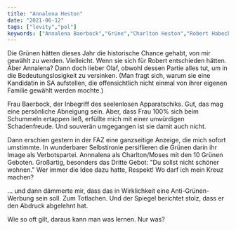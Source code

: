 ```yaml
---
title: "Annalena Heston"
date: "2021-06-12"
tags: ["levity","pol"]
keywords: ["Annalena Baerbock","Grüne","Charlton Heston","Robert Habeck" ]
---
```

<!-- Excerpt Start -->
Die Grünen hätten dieses Jahr die historische Chance gehabt, von mir gewählt zu werden. Vielleicht. <!-- Excerpt End -->Wenn sie sich für Robert entschieden hätten. Aber Annalena? Dann doch lieber Olaf, obwohl dessen Partie alles tut, um in die Bedeutungslosigkeit zu versinken. (Man fragt sich, warum sie eine Kandidatin in SA aufstellen, die offensichtlich nicht einmal von ihrer eigenen Familie gewählt werden mochte.)

Frau Baerbock, der Inbegriff des seelenlosen Apparatschiks. Gut, das mag eine persönliche Abneigung sein. Aber, dass Frau 100% sich beim Schummeln ertappen ließ, erfüllte mich mit einer unwürdigen Schadenfreude. Und souverän umgegangen ist sie damit auch nicht.

Dann erschien gestern in der FAZ eine ganzseitige Anzeige, die mich sofort umstimmte. In wunderbarer Selbstironie persiflieren die Grünen darin ihr Image als Verbotspartei. Annnalena als Charlton/Moses mit den 10 Grünen Geboten. Großartig, besonders das Dritte Gebot: "Du sollst nicht schöner wohnen." Wer immer die Idee dazu hatte, Respekt! Wo darf ich mein Kreuz machen?

... und dann dämmerte mir, dass das in Wirklichkeit eine Anti-Grünen-Werbung sein soll. Zum Totlachen. Und der Spiegel berichtet stolz, dass er den Abdruck abgelehnt hat. 

Wie so oft gilt, daraus kann man was lernen. Nur was?